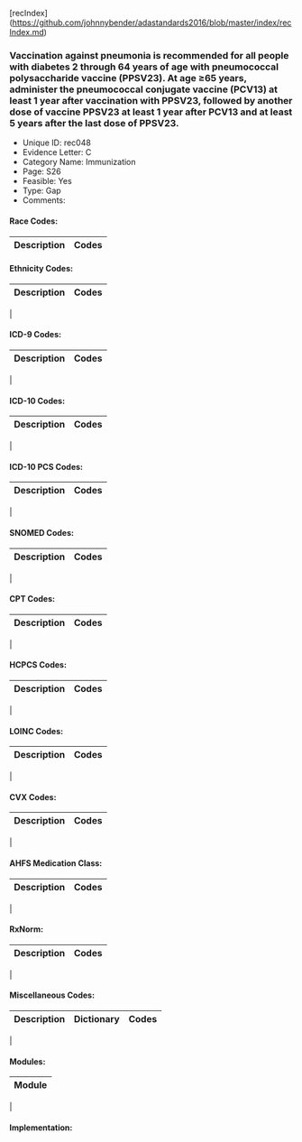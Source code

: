 [recIndex] (https://github.com/johnnybender/adastandards2016/blob/master/index/recIndex.md)

### **Vaccination against pneumonia is recommended for all people with diabetes 2 through 64 years of age with pneumococcal polysaccharide vaccine (PPSV23). At age ≥65 years, administer the pneumococcal conjugate vaccine (PCV13) at least 1 year after vaccination with PPSV23, followed by another dose of vaccine PPSV23 at least 1 year after PCV13 and at least 5 years after the last dose of PPSV23.**
* Unique ID: rec048
* Evidence Letter: C
* Category Name: Immunization
* Page: S26
* Feasible: Yes
* Type: Gap
* Comments: 

#### Race Codes:

Description | Codes
----------- | -----


#### Ethnicity Codes:

Description | Codes
----------- | -----
|

#### ICD-9 Codes:

Description | Codes
----------- | -----
|

#### ICD-10 Codes:

Description | Codes
----------- | -----
|

#### ICD-10 PCS Codes:

Description | Codes
----------- | -----
|

#### SNOMED Codes:

Description | Codes
----------- | -----
|

#### CPT Codes:

Description | Codes
----------- | -----
|

#### HCPCS Codes:

Description | Codes
----------- | -----
|

#### LOINC Codes:

Description | Codes
----------- | -----
|

#### CVX Codes:

Description | Codes
----------- | -----
|

#### AHFS Medication Class:

Description | Codes
----------- | -----
|

#### RxNorm:

Description | Codes
----------- | -----
|

#### Miscellaneous Codes:

Description | Dictionary | Codes
----------- | ---------- | -----
|

#### Modules:

Module |
------ |
|

#### Implementation:
